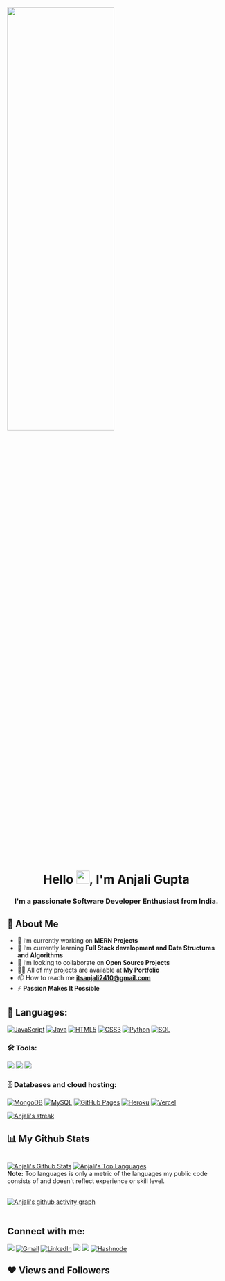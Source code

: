 <a href="#">
    <img width="70%" height="50%" align="center" src="https://i.giphy.com/media/v1.Y2lkPTc5MGI3NjExNnZjZzgwNTk5dHlwMnFhMDljanhuNzFuM3Jma2h4Mm1laWJnYzlzMSZlcD12MV9pbnRlcm5hbF9naWZfYnlfaWQmY3Q9Zw/px9v45I39CcxyXPqEy/giphy.gif" />
</a>


<h1 align="center">Hello <img src="https://raw.githubusercontent.com/MartinHeinz/MartinHeinz/master/wave.gif" width="30px">, I'm Anjali Gupta</h1>
<h3 align="center">I'm a passionate Software Developer Enthusiast from India.</h3>

## 🙋 About Me

- 🔭 I’m currently working on **MERN Projects**
- 🌱 I’m currently learning **Full Stack development and Data Structures and Algorithms**
- 👯 I’m looking to collaborate on **Open Source Projects**
- 👨‍💻 All of my projects are available at **My Portfolio**
- 📫 How to reach me **itsanjali2410@gmail.com**
- ⚡ **Passion Makes It Possible**

## 🚀 Languages:

<p align="left">
   <a href="https://github.com/search?q=user%3ADenverCoder1+language%3Ajavascript"><img alt="JavaScript" src="https://img.shields.io/badge/JavaScript-F7DF1E.svg?logo=javascript&logoColor=black&style=for-the-badge"></a>
   <a href="https://github.com/search?q=user%3ADenverCoder1+language%3Ajava"><img alt="Java" src="https://img.shields.io/badge/java-%23ED8B00.svg?style=for-the-badge&logo=java&logoColor=white"></a>
   <a href="https://github.com/search?q=user%3ADenverCoder1+language%3AHTML5"><img alt="HTML5" src="https://img.shields.io/badge/html5-%23E34F26.svg?style=for-the-badge&logo=html5&logoColor=white"></a>
   <a href="https://github.com/search?q=user%3ADenverCoder1+language%3ACSS3"><img alt="CSS3" src="https://img.shields.io/badge/css3-%231572B6.svg?style=for-the-badge&logo=css3&logoColor=white"></a>
   <a href="https://github.com/search?q=user%3ADenverCoder1+language%3Apython"><img alt="Python" src="https://img.shields.io/badge/Python-14354C.svg?logo=python&logoColor=white&style=for-the-badge"></a>
   <a href="https://github.com/search?q=user%3ADenverCoder1+language%3Asql"><img alt="SQL" src="https://custom-icon-badges.herokuapp.com/badge/SQL-025E8C.svg?logo=database&logoColor=white&style=for-the-badge"></a>
</p>

### 🛠️ Tools:

<p>
   <a href="#"><img src="https://img.shields.io/badge/git-%23F05033.svg?style=for-the-badge&logo=git&logoColor=white"></a>
   <a href="#"><img src="https://img.shields.io/badge/github-%23121011.svg?style=for-the-badge&logo=github&logoColor=white"></a>
   <a href="#"><img src="https://img.shields.io/badge/Visual%20Studio%20Code-0078d7.svg?style=for-the-badge&logo=visual-studio-code&logoColor=white"></a>
</p>

### 🗄️ Databases and cloud hosting:

<p>
   <a href="#"><img alt="MongoDB" src="https://img.shields.io/badge/MongoDB-4ea94b.svg?logo=mongodb&logoColor=white&style=for-the-badge"></a>
   <a href="#"><img alt="MySQL" src="https://img.shields.io/badge/mysql-%2300f.svg?style=for-the-badge&logo=mysql&logoColor=white"></a>
   <a href="#"><img alt="GitHub Pages" src="https://img.shields.io/badge/GitHub%20Pages-327FC7.svg?logo=github&logoColor=white&style=for-the-badge"></a>
   <a href="#"><img alt="Heroku" src="https://img.shields.io/badge/Heroku-430098.svg?logo=heroku&logoColor=white&style=for-the-badge"></a>
   <a href="#"><img alt="Vercel" src="https://img.shields.io/badge/Vercel-000000.svg?logo=vercel&logoColor=white&style=for-the-badge"></a>
</p>

<p align="left">
    <a href="https://github.com/anjali9002/github-readme-streak-stats">
        <img title="🔥 Get streak stats for your profile at git.io/streak-stats" alt="Anjali's streak" src="https://github-readme-streak-stats.herokuapp.com/?user=anjali9002&theme=black-ice&hide_border=true&stroke=0000&background=060A0CD0"/>
    </a>
</p>

## 📊 My Github Stats

  <br/>
    <a href="https://github.com/itsanjali2410/github-readme-stats"><img alt="Anjali's Github Stats" src="https://github-readme-stats.vercel.app/api?username=anjali9002&show_icons=true&count_private=true&theme=react&hide_border=true&bg_color=0D1117" /></a>
  <a href="https://github.com/anjali9002/github-readme-stats"><img alt="Anjali's Top Languages" src="https://github-readme-stats.vercel.app/api/top-langs/?username=anjali9002&langs_count=8&count_private=true&layout=compact&theme=react&hide_border=true&bg_color=0D1117" /></a>
  <br/>
  <b>Note:</b> Top languages is only a metric of the languages my public code consists of and doesn't reflect experience or skill level.

<br/>
<br/>

[![Anjali's github activity graph](https://github-readme-activity-graph.cyclic.app/graph?username=itsanjali&theme=tokyo-night)](https://github.com/anjali9002/github-readme-activity-graph)
<br/>
<br/>

## Connect with me:
<p align="left">
   <a href="https://www.instagram.com/_anjali__524"><img src="https://img.shields.io/badge/Instagram-E4405F?style=for-the-badge&logo=instagram&logoColor=white"/></a>
   <a href="mailto:anjalig9002@gmail.com"><img alt="Gmail" src="https://img.shields.io/badge/Gmail-D14836?style=for-the-badge&logo=gmail&logoColor=white"></a>
   <a href="https://www.linkedin.com/in/anjalig9002/"><img alt="LinkedIn" src="https://img.shields.io/badge/linkedin-%230077B5.svg?style=for-the-badge&logo=linkedin&logoColor=white"></a>
   <a href="https://t.snapchat.com/6f4Nf16x"><img src="https://img.shields.io/badge/Snapchat-%23FFFC00.svg?style=for-the-badge&logo=Snapchat&logoColor=white"></a>
   <a href="https://discord.gg/4CdGqcxQ"><img src="https://img.shields.io/badge/Discord-Server-%237289DA.svg?style=for-the-badge&logo=discord&logoColor=white"></a>
   <a href="https://hashnode.com/@Vipul25"><img alt="Hashnode" src="https://img.shields.io/badge/Hashnode-2962FF?style=for-the-badge&logo=hashnode&logoColor=white"></a>
</p>

## ❤ Views and Followers
<a href="https://github.com/Meghna-DAS/github-profile-views-counter">
    <img src="https://komarev.com/ghpvc/?username

